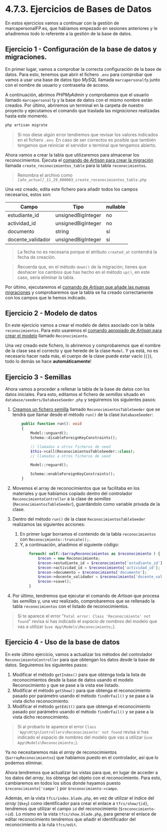 # 4.7.3. Ejercicios de Bases de Datos

En estos ejercicios vamos a continuar con la gestión de marcapersonalFP.es, que habíamos empezado en sesiones anteriores y le añadiremos todo lo referente a la gestión de la base de datos.

## Ejercicio 1 - Configuración de la base de datos y migraciones.

En primer lugar, vamos a comprobar la correcta configuración de la base de datos. Para esto, tenemos que abrir el fichero `.env` para comprobar que vamos a usar una base de datos tipo _MySQL_ llamada `marcapersonalfp` junto con el nombre de usuario y contraseña de acceso.

A continuación, abrimos _PHPMyAdmin_ y comprobamos que el usuario llamado `marcapersonalfp` y la base de datos con el mismo nombre están creados. Por último, abriremos un terminal en la carpeta de nuestro proyecto y ejecutamos el comando que traslada las _migraciones_ realizadas hasta este momento.

```bash
php artisan migrate
```

> Si nos diese algún error tendremos que revisar los valores indicados en el fichero `.env`. En caso de ser correctos es posible que también tengamos que reiniciar el servidor o terminal que tengamos abierto.

Ahora vamos a crear la tabla que utilizaremos para almacenar los reconocimientos. Ejecuta el [comando de _Artisan_ para crear la migración](./042_migraciones.md#crear-una-nueva-migración) llamada `create_reconocimientos_table` para la tabla `reconocimientos`.

> Renombra el archivo como _`[año_actual]`_`_11_29_000003_create_reconocimientos_table.php`

Una vez creado, edita este fichero para añadir todos los campos necesarios, estos son:

Campo | Tipo | nullable
-----|----|---
estudiante_id | unsignedBigInteger | no
actividad_id | unsignedBigInteger | no
documento | string | sí
docente_validador | unsignedBigInteger | sí

> La fecha no es necesaria porque el atributo `created_at` contendrá la fecha de creación.

> Recuerda que, en el método `down()` de la migración, tienes que deshacer los cambios que has hecho en el método `up()`, en este caso, sería eliminar la tabla.

Por último, ejecutaremos el [comando de _Artisan_ que añade las nuevas migraciones](./042_migraciones.md#ejecutar-migraciones) y comprobaremos que la tabla se ha creado correctamente con los campos que le hemos indicado.

## Ejercicio 2 - Modelo de datos

En este ejercicio vamos a crear el modelo de datos asociado con la tabla `reconocimientos`. Para esto usaremos el [comando apropiado de _Artisan_ para crear el modelo](./044_modelosORM.md#definición-de-un-modelo) llamado `Reconocimiento`.

Una vez creado este fichero, lo abriremos y comprobaremos que el nombre de la clase sea el correcto y que herede de la clase `Model`. Y ya está, no es necesario hacer nada más, el cuerpo de la clase puede estar vacío (`{}`), todo lo demás se hace **automáticamente**!

## Ejercicio 3 - Semillas

Ahora vamos a proceder a rellenar la tabla de la base de datos con los datos iniciales. Para esto, editamos el fichero de _semillas_ situado en `database/seeders/DatabaseSeeder.php` y seguiremos los siguientes pasos:

1. [Creamos un fichero semilla](./045_databaseSeeding.md#crear-ficheros-semilla) llamado `ReconocimientosTableSeeder` que se tendrá que llamar desde el método `run()` de la clase `DatabaseSeeder`:

    ```php
        public function run(): void
        {
            Model::unguard();
            Schema::disableForeignKeyConstraints();

            // llamadas a otros ficheros de seed
            $this->call(ReconocimientosTableSeeder::class);
            // llamadas a otros ficheros de seed

            Model::reguard();

            Schema::enableForeignKeyConstraints();
        }
    ```
2. Movemos el array de reconocimientos que se facilitaba en los materiales y que habíamos copiado dentro del controlador `ReconocimientoController` a la clase de _semillas_ (`ReconocimientosTableSeeder`), guardándolo como variable privada de la clase.

3. Dentro del método `run()` de la clase `ReconocimientosTableSeeder` realizamos las siguientes acciones:

    1. En primer lugar borramos el contenido de la tabla `reconocimientos` con `Reconocimiento::truncate();`.
    1. Y, a continuación, añadimos el siguiente código:
        ```php
            foreach( self::$arrayReconocimientos as $reconocimiento ) {
                $recon = new Reconocimiento;
                $recon->estudiante_id = $reconocimiento['estudiante_id'];
                $recon->actividad_id = $reconocimiento['actividad_id'];
                $recon->documento = $reconocimiento['documento'];
                $recon->docente_validador = $reconocimiento['docente_validador'];
                $recon->save();
            }
        ```

4. Por último, tendremos que ejecutar el comando de _Artisan_ que procesa las _semillas_ y, una vez realizado, comprobaremos que se rellenado la tabla `reconocimientos` con el listado de reconocimientos.

> Si te aparece el error "`Fatal error: Class 'Reconocimiento' not found`" revisa si has indicado el _espacio de nombres_ del modelo que vas a utilizar (`use App\Models\Reconocimiento;`).

## Ejercicio 4 - Uso de la base de datos

En este último ejercicio, vamos a actualizar los métodos del controlador `ReconocimientoController` para que obtengan los datos desde la base de datos. Seguiremos los siguientes pasos:

1. Modificar el método `getIndex()` para que obtenga toda la lista de reconocimientos desde la base de datos usando el modelo Reconocimiento y que se pase a la vista ese listado.
1. Modificar el método `getShow()` para que obtenga el reconocimiento pasado por parámetro usando el método `findOrFail()` y se pase a la vista dicho reconocimiento.
1. Modificar el método `getEdit()` para que obtenga el reconocimiento pasado por parámetro usando el método `findOrFail()` y se pase a la vista dicho reconocimiento.

> Si al probarlo te aparece el error `Class 'App\Http\Controllers\Reconocimiento' not found` revisa si has indicado el espacio de nombres del modelo que vas a utilizar (`use App\Models\Reconocimiento;`).

Ya no necesitaremos más el _array_ de reconocimientos (`$arrayReconocimientos`) que habíamos puesto en el controlador, así que lo podemos eliminar.

Ahora tendremos que actualizar las vistas para que, en lugar de acceder a los datos del _array_, los obtenga del objeto con el reconocimiento. Para esto, cambiaremos en todos los sitios donde hayamos puesto `$reconocimiento['campo']` por `$reconocimiento->campo`.

Además, en la vista `tfcs/index.blade.php`, en vez de utilizar el índice del _array_ (`$key`) como identificador para crear el enlace a `tfcs/show/{id}`, tendremos que utilizar el campo `id` del reconocimiento (`$reconocimiento->id`). Lo mismo en la vista `tfcs/show.blade.php`, para generar el enlace de editar reconocimiento tendremos que añadir el identificador del reconocimiento a la ruta `tfcs/edit`.
